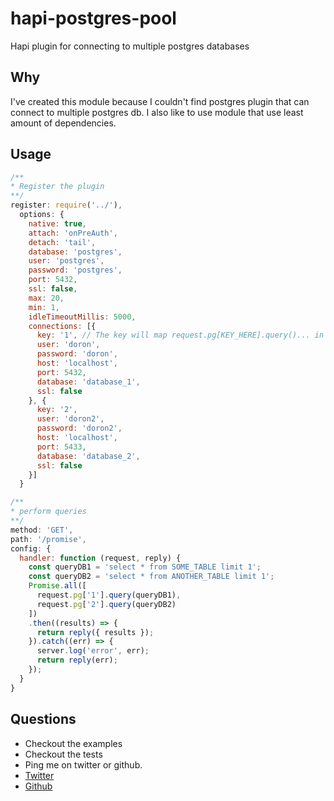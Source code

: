 # hapi-postgres-pool
Hapi plugin for connecting to multiple postgres databases

## Why
I've created this module because I couldn't find postgres plugin that can connect to multiple postgres db.
I also like to use module that use least amount of dependencies.

## Usage

```js
/**
* Register the plugin
**/
register: require('../'),
  options: {
    native: true,
    attach: 'onPreAuth',
    detach: 'tail',
    database: 'postgres',
    user: 'postgres',
    password: 'postgres',
    port: 5432,
    ssl: false,
    max: 20,
    min: 1,
    idleTimeoutMillis: 5000,
    connections: [{
      key: '1', // The key will map request.pg[KEY_HERE].query()... in this case: request.pg['1'].query('SELECT * FROM USERS WHERE...')
      user: 'doron',
      password: 'doron',
      host: 'localhost',
      port: 5432,
      database: 'database_1',
      ssl: false
    }, {
      key: '2',
      user: 'doron2',
      password: 'doron2',
      host: 'localhost',
      port: 5433,
      database: 'database_2',
      ssl: false
    }]
  }
```

```js
/**
* perform queries
**/
method: 'GET',
path: '/promise',
config: {
  handler: function (request, reply) {
    const queryDB1 = 'select * from SOME_TABLE limit 1';
    const queryDB2 = 'select * from ANOTHER_TABLE limit 1';
    Promise.all([
      request.pg['1'].query(queryDB1),
      request.pg['2'].query(queryDB2)
    ])
    .then((results) => {
      return reply({ results });
    }).catch((err) => {
      server.log('error', err);
      return reply(err);
    });
  }
}
```


## Questions
  - Checkout the examples
  - Checkout the tests
  - Ping me on twitter or github.
  - [Twitter](twitter.com/segaldoron)
  - [Github](http://github.com/doron2402)